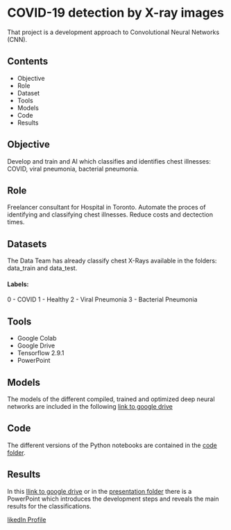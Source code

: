 # COVID-19 detection by X-ray images  

That project is a development approach to Convolutional Neural Networks (CNN).

## Contents

* Objective
* Role
* Dataset
* Tools
* Models
* Code
* Results


## Objective

Develop and train and AI which classifies and identifies chest illnesses: COVID, viral pneumonia, bacterial pneumonia.

## Role

Freelancer consultant for Hospital in Toronto. Automate the proces of identifying and classifying chest illnesses. Reduce costs and dectection times.

## Datasets
The Data Team has already classify chest X-Rays available in the folders: data_train and data_test.

#### Labels:
0 - COVID
1 - Healthy
2 - Viral Pneumonia
3 - Bacterial Pneumonia

## Tools
* Google Colab
* Google Drive
* Tensorflow 2.9.1
* PowerPoint

## Models
The models of the different compiled, trained and optimized deep neural networks are included in the following [link to google drive](https://drive.google.com/drive/folders/1of7vzhRlGzL_IuX8OR9_Ew0f0CWjYPbr?usp=sharing)

## Code
The different versions of the Python notebooks are contained in the [code folder](https://github.com/aldamepi/ironhack-final_project/tree/master/code).

## Results
In this [llink to google drive](https://drive.google.com/drive/folders/1w09KgcR1lrrl05yasEMO8cLNfwXB9y9u?usp=sharing) or in the [presentation folder](https://github.com/aldamepi/ironhack-final_project/tree/master/presentation) there is a PowerPoint which introduces the development steps and reveals the main results for the classifications.



[likedIn Profile](https://www.linkedin.com/in/alberto-mengual-/)
